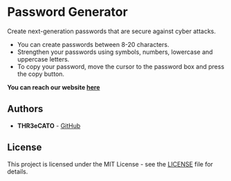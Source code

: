 ﻿# Password Generator

Create next-generation passwords that are secure against cyber attacks.

* You can create passwords between 8-20 characters.
* Strengthen your passwords using symbols, numbers, lowercase and uppercase letters.
* To copy your password, move the cursor to the password box and press the copy button.

**You can reach our website [here](https://pw-generator.space/)**

## Authors
* **THR3eCATO** - [GitHub](https://github.com/THR3eCATO)

## License
This project is licensed under the MIT License - see the [LICENSE](LICENSE) file for details.